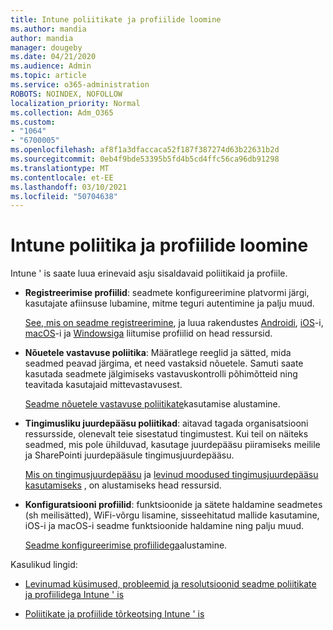 ```yaml
---
title: Intune poliitikate ja profiilide loomine
ms.author: mandia
author: mandia
manager: dougeby
ms.date: 04/21/2020
ms.audience: Admin
ms.topic: article
ms.service: o365-administration
ROBOTS: NOINDEX, NOFOLLOW
localization_priority: Normal
ms.collection: Adm_O365
ms.custom:
- "1064"
- "6700005"
ms.openlocfilehash: af8f1a3dfaccaca52f187f387274d63b22631b2d
ms.sourcegitcommit: 0eb4f9bde53395b5fd4b5cd4ffc56ca96db91298
ms.translationtype: MT
ms.contentlocale: et-EE
ms.lasthandoff: 03/10/2021
ms.locfileid: "50704638"
---
```

# <a name="creating-intune-policy-and-profiles"></a>Intune poliitika ja profiilide loomine

Intune ' is saate luua erinevaid asju sisaldavaid poliitikaid ja profiile.

- **Registreerimise profiilid**: seadmete konfigureerimine platvormi järgi, kasutajate afiinsuse lubamine, mitme teguri autentimine ja palju muud.

  [See, mis on seadme registreerimine](https://docs.microsoft.com/intune/device-enrollment), ja luua rakendustes [Androidi](https://docs.microsoft.com/intune/android-enroll), [iOS](https://docs.microsoft.com/intune/ios-enroll)-i, [macOS](https://docs.microsoft.com/intune/macos-enroll)-i ja [Windowsiga](https://docs.microsoft.com/intune/windows-enrollment-methods) liitumise profiilid on head ressursid.

- **Nõuetele vastavuse poliitika**: Määratlege reeglid ja sätted, mida seadmed peavad järgima, et need vastaksid nõuetele. Samuti saate kasutada seadmete jälgimiseks vastavuskontrolli põhimõtteid ning teavitada kasutajaid mittevastavusest.

  [Seadme nõuetele vastavuse poliitikate](https://docs.microsoft.com/intune/device-compliance-get-started)kasutamise alustamine.
- **Tingimusliku juurdepääsu poliitikad**: aitavad tagada organisatsiooni ressursside, olenevalt teie sisestatud tingimustest. Kui teil on näiteks seadmed, mis pole ühilduvad, kasutage juurdepääsu piiramiseks meilile ja SharePointi juurdepääsule tingimusjuurdepääsu.

  [Mis on tingimusjuurdepääsu](https://docs.microsoft.com/intune/conditional-access) ja [levinud moodused tingimusjuurdepääsu kasutamiseks](https://docs.microsoft.com/intune/conditional-access-intune-common-ways-use) , on alustamiseks head ressursid.

- **Konfiguratsiooni profiilid**: funktsioonide ja sätete haldamine seadmetes (sh meilisätted), WiFi-võrgu lisamine, sisseehitatud mallide kasutamine, iOS-i ja macOS-i seadme funktsioonide haldamine ning palju muud.

  [Seadme konfigureerimise profiilidega](https://docs.microsoft.com/intune/device-profiles)alustamine.

Kasulikud lingid:

- [Levinumad küsimused, probleemid ja resolutsioonid seadme poliitikate ja profiilidega Intune ' is](https://docs.microsoft.com/intune/device-profile-troubleshoot)

- [Poliitikate ja profiilide tõrkeotsing Intune ' is](https://docs.microsoft.com/troubleshoot/mem/intune/troubleshoot-policies-in-microsoft-intune)
